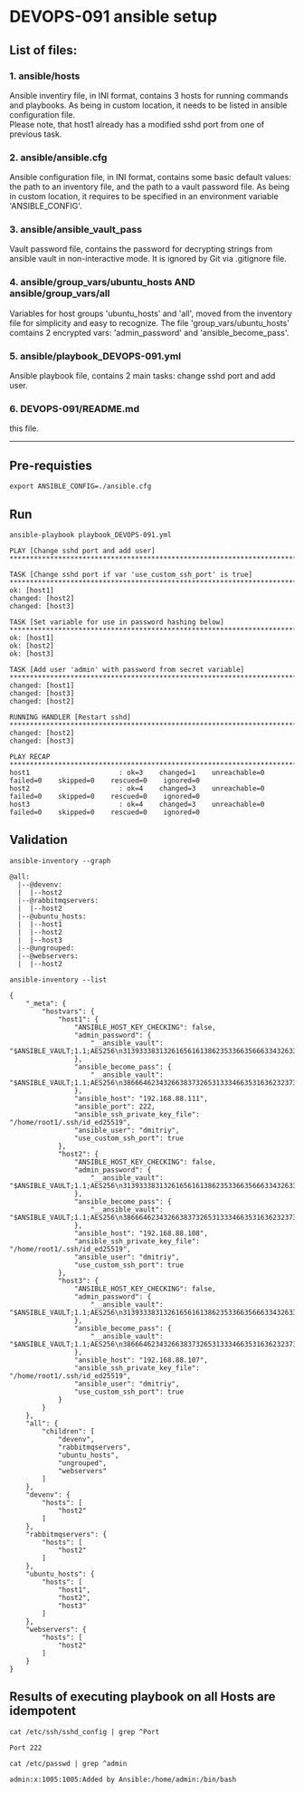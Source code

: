 # DEVOPS-091 ansible setup

## List of files:
### 1. ansible/hosts
Ansible inventiry file, in INI format, contains 3 hosts for running commands and playbooks. As being in custom location, it needs to be listed in ansible configuration file.  
Please note, that host1 already has a modified sshd port from one of previous task.

### 2. ansible/ansible.cfg
Ansible configuration file, in INI format, contains some basic default values: the path to an inventory file, and the path to a vault password file. As being in custom location, it requires to be specified in an environment variable 'ANSIBLE_CONFIG'.

### 3. ansible/ansible_vault_pass
Vault password file, contains the password for decrypting strings from ansible vault in non-interactive mode. It is ignored by Git via .gitignore file.

### 4. ansible/group_vars/ubuntu_hosts AND ansible/group_vars/all
Variables for host groups 'ubuntu_hosts' and 'all', moved from the inventory file for simplicity and easy to recognize. The file 'group_vars/ubuntu_hosts' comtains 2 encrypted vars: 'admin_password' and 'ansible_become_pass'.


### 5. ansible/playbook_DEVOPS-091.yml
Ansible playbook file, contains 2 main tasks: change sshd port and add user.

### 6. DEVOPS-091/README.md
this file.

---

## Pre-requisties

`export ANSIBLE_CONFIG=./ansible.cfg`


## Run

`ansible-playbook playbook_DEVOPS-091.yml`

```console
PLAY [Change sshd port and add user] *****************************************************************************************************************************************************************************************

TASK [Change sshd port if var 'use_custom_ssh_port' is true] *****************************************************************************************************************************************************************
ok: [host1]
changed: [host2]
changed: [host3]

TASK [Set variable for use in password hashing below] ************************************************************************************************************************************************************************
ok: [host1]
ok: [host2]
ok: [host3]

TASK [Add user 'admin' with password from secret variable] *******************************************************************************************************************************************************************
changed: [host1]
changed: [host3]
changed: [host2]

RUNNING HANDLER [Restart sshd] ***********************************************************************************************************************************************************************************************
changed: [host2]
changed: [host3]

PLAY RECAP *******************************************************************************************************************************************************************************************************************
host1                      : ok=3    changed=1    unreachable=0    failed=0    skipped=0    rescued=0    ignored=0
host2                      : ok=4    changed=3    unreachable=0    failed=0    skipped=0    rescued=0    ignored=0
host3                      : ok=4    changed=3    unreachable=0    failed=0    skipped=0    rescued=0    ignored=0
```


## Validation
`ansible-inventory --graph`
```console
@all:
  |--@devenv:
  |  |--host2
  |--@rabbitmqservers:
  |  |--host2
  |--@ubuntu_hosts:
  |  |--host1
  |  |--host2
  |  |--host3
  |--@ungrouped:
  |--@webservers:
  |  |--host2
```

`ansible-inventory --list`
```console
{
    "_meta": {
        "hostvars": {
            "host1": {
                "ANSIBLE_HOST_KEY_CHECKING": false,
                "admin_password": {
                    "__ansible_vault": "$ANSIBLE_VAULT;1.1;AES256\n31393338313261656161386235336635666334326336326135353437363137393234323036343932\n3139356365393864636135623534663237386166663864330a383333393833326136656261343964\n32663236613865376433326266366566386462336262336237663663346361326635636132383261\n6662336636396335310a383833323261393863616538613435306336653435613438653632326639\n31653138623661323439646535343832653735646562633362346265393462613366\n"
                },
                "ansible_become_pass": {
                    "__ansible_vault": "$ANSIBLE_VAULT;1.1;AES256\n38666462343266383732653133346635316362323737353265373965616365663934333030386339\n6437396535633631613032326161373862626161306566640a613434333262393838343234393230\n36303439343238636239383662656262643534353664646363623832643335383935643166363038\n3865656632643431620a616565336530363862613233333037363061623764373064653439353236\n3533"
                },
                "ansible_host": "192.168.88.111",
                "ansible_port": 222,
                "ansible_ssh_private_key_file": "/home/root1/.ssh/id_ed25519",
                "ansible_user": "dmitriy",
                "use_custom_ssh_port": true
            },
            "host2": {
                "ANSIBLE_HOST_KEY_CHECKING": false,
                "admin_password": {
                    "__ansible_vault": "$ANSIBLE_VAULT;1.1;AES256\n31393338313261656161386235336635666334326336326135353437363137393234323036343932\n3139356365393864636135623534663237386166663864330a383333393833326136656261343964\n32663236613865376433326266366566386462336262336237663663346361326635636132383261\n6662336636396335310a383833323261393863616538613435306336653435613438653632326639\n31653138623661323439646535343832653735646562633362346265393462613366\n"
                },
                "ansible_become_pass": {
                    "__ansible_vault": "$ANSIBLE_VAULT;1.1;AES256\n38666462343266383732653133346635316362323737353265373965616365663934333030386339\n6437396535633631613032326161373862626161306566640a613434333262393838343234393230\n36303439343238636239383662656262643534353664646363623832643335383935643166363038\n3865656632643431620a616565336530363862613233333037363061623764373064653439353236\n3533"
                },
                "ansible_host": "192.168.88.108",
                "ansible_ssh_private_key_file": "/home/root1/.ssh/id_ed25519",
                "ansible_user": "dmitriy",
                "use_custom_ssh_port": true
            },
            "host3": {
                "ANSIBLE_HOST_KEY_CHECKING": false,
                "admin_password": {
                    "__ansible_vault": "$ANSIBLE_VAULT;1.1;AES256\n31393338313261656161386235336635666334326336326135353437363137393234323036343932\n3139356365393864636135623534663237386166663864330a383333393833326136656261343964\n32663236613865376433326266366566386462336262336237663663346361326635636132383261\n6662336636396335310a383833323261393863616538613435306336653435613438653632326639\n31653138623661323439646535343832653735646562633362346265393462613366\n"
                },
                "ansible_become_pass": {
                    "__ansible_vault": "$ANSIBLE_VAULT;1.1;AES256\n38666462343266383732653133346635316362323737353265373965616365663934333030386339\n6437396535633631613032326161373862626161306566640a613434333262393838343234393230\n36303439343238636239383662656262643534353664646363623832643335383935643166363038\n3865656632643431620a616565336530363862613233333037363061623764373064653439353236\n3533"
                },
                "ansible_host": "192.168.88.107",
                "ansible_ssh_private_key_file": "/home/root1/.ssh/id_ed25519",
                "ansible_user": "dmitriy",
                "use_custom_ssh_port": true
            }
        }
    },
    "all": {
        "children": [
            "devenv",
            "rabbitmqservers",
            "ubuntu_hosts",
            "ungrouped",
            "webservers"
        ]
    },
    "devenv": {
        "hosts": [
            "host2"
        ]
    },
    "rabbitmqservers": {
        "hosts": [
            "host2"
        ]
    },
    "ubuntu_hosts": {
        "hosts": [
            "host1",
            "host2",
            "host3"
        ]
    },
    "webservers": {
        "hosts": [
            "host2"
        ]
    }
}
```


## Results of executing playbook on all Hosts are idempotent
`cat /etc/ssh/sshd_config | grep ^Port`
```console
Port 222
```

`cat /etc/passwd | grep ^admin`
```console
admin:x:1005:1005:Added by Ansible:/home/admin:/bin/bash
```